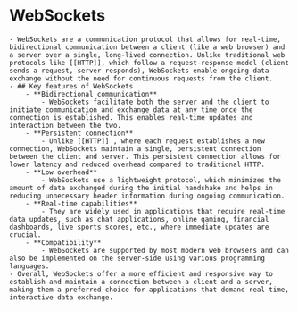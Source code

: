# WebSockets
	- WebSockets are a communication protocol that allows for real-time, bidirectional communication between a client (like a web browser) and a server over a single, long-lived connection. Unlike traditional web protocols like [[HTTP]], which follow a request-response model (client sends a request, server responds), WebSockets enable ongoing data exchange without the need for continuous requests from the client.
	- ## Key features of WebSockets
		- **Bidirectional communication**
			- WebSockets facilitate both the server and the client to initiate communication and exchange data at any time once the connection is established. This enables real-time updates and interaction between the two.
		- **Persistent connection**
			- Unlike [[HTTP]] , where each request establishes a new connection, WebSockets maintain a single, persistent connection between the client and server. This persistent connection allows for lower latency and reduced overhead compared to traditional HTTP.
		- **Low overhead**
			- WebSockets use a lightweight protocol, which minimizes the amount of data exchanged during the initial handshake and helps in reducing unnecessary header information during ongoing communication.
		- **Real-time capabilities**
			- They are widely used in applications that require real-time data updates, such as chat applications, online gaming, financial dashboards, live sports scores, etc., where immediate updates are crucial.
		- **Compatibility**
			- WebSockets are supported by most modern web browsers and can also be implemented on the server-side using various programming languages.
	- Overall, WebSockets offer a more efficient and responsive way to establish and maintain a connection between a client and a server, making them a preferred choice for applications that demand real-time, interactive data exchange.